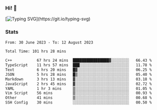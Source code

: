 ### Hi!  👋

[![Typing SVG](https://readme-typing-svg.herokuapp.com?font=Fira+Code&pause=1000&width=435&lines=Hello!+I'm+Texiwustion.)](https://git.io/typing-svg)

### Stats

<!--START_SECTION:waka-->

```txt
From: 30 June 2023 - To: 12 August 2023

Total Time: 101 hrs 28 mins

C++           67 hrs 24 mins  ████████████████▓░░░░░░░░   66.43 %
TypeScript    11 hrs 57 mins  ███░░░░░░░░░░░░░░░░░░░░░░   11.78 %
Text          6 hrs 20 mins   █▓░░░░░░░░░░░░░░░░░░░░░░░   06.25 %
JSON          5 hrs 28 mins   █▒░░░░░░░░░░░░░░░░░░░░░░░   05.40 %
Markdown      3 hrs 13 mins   ▓░░░░░░░░░░░░░░░░░░░░░░░░   03.18 %
JavaScript    2 hrs 45 mins   ▓░░░░░░░░░░░░░░░░░░░░░░░░   02.72 %
YAML          1 hr 3 mins     ▒░░░░░░░░░░░░░░░░░░░░░░░░   01.05 %
Vim Script    56 mins         ▒░░░░░░░░░░░░░░░░░░░░░░░░   00.93 %
Other         41 mins         ▒░░░░░░░░░░░░░░░░░░░░░░░░   00.68 %
SSH Config    30 mins         ░░░░░░░░░░░░░░░░░░░░░░░░░   00.50 %
```

<!--END_SECTION:waka-->
